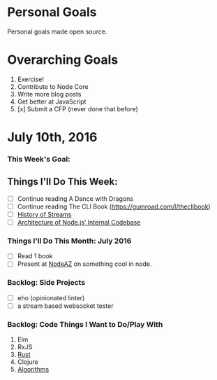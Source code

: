 Personal Goals
==============

Personal goals made open source.

# Overarching Goals
1. Exercise!
2. Contribute to Node Core
3. Write more blog posts
4. Get better at JavaScript
5. [x] Submit a CFP (never done that before)

# July 10th, 2016

### This Week's Goal:

## Things I'll Do This Week:
- [ ] Continue reading A Dance with Dragons
- [ ] Continue reading The CLI Book (https://gumroad.com/l/theclibook)
- [ ] [History of Streams](http://dominictarr.com/post/145135293917/history-of-streams)
- [ ] [Architecture of Node.js’ Internal Codebase](https://medium.com/yet-another-node-js-blog/architecture-of-node-js-internal-codebase-57cd8376b71f#.ruvlje4wy)

### Things I'll Do This Month: July 2016
- [ ] Read 1 book
- [ ] Present at [NodeAZ](http://www.meetup.com/NodeAZ/) on something cool in node.

### Backlog: Side Projects
- [ ] eho (opinionated linter)
- [ ] a stream based websocket tester

### Backlog: Code Things I Want to Do/Play With
1. Elm
2. RxJS
3. [Rust](https://doc.rust-lang.org/book/README.html)
4. Clojure
5. [Algorithms](https://www.coursera.org/learn/algorithmic-toolbox/)
